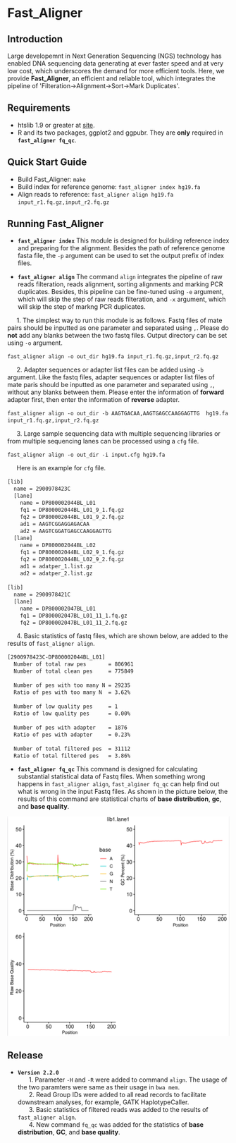 # Fast_Aligner

## Introduction
Large developemnt in Next Generation Sequencing (NGS) technology has enabled DNA sequencing data generating at ever faster speed and at very low cost, which underscores the demand for more efficient tools. Here, we provide **Fast_Aligner**, an efficient and reliable tool, which integrates the pipeline of 'Filteration->Alignment->Sort->Mark Duplicates'.

## Requirements
* htslib 1.9 or greater at [site](https://github.com/samtools/htslib).
* R and its two packages, ggplot2 and ggpubr. They are **only** required in **`fast_aligner fq_qc`**.

## Quick Start Guide
* Build Fast_Aligner: `make`
* Build index for reference genome: `fast_aligner index hg19.fa`
* Align reads to reference: `fast_aligner align hg19.fa input_r1.fq.gz,input_r2.fq.gz`

## Running Fast_Aligner
* **`fast_aligner index`**
This module is designed for building reference index and preparing for the alignment. Besides the path of reference genome fasta file, the `-p` argument can be used to set the output prefix of index files.

* **`fast_aligner align`**
The command `align` integrates the pipeline of raw reads filteration, reads alignment, sorting alignments and marking PCR duplicates. Besides, this pipeline can be fine-tuned using `-e` argument, which will skip the step of raw reads filteration, and `-x` argument, which will skip the step of markng PCR duplicates.

&ensp;&ensp;&ensp;1. The simplest way to run this module is as follows. Fastq files of mate pairs should be inputted as one parameter and separated using `,`. Please do **not** add any blanks between the two fastq files. Output directory can be set using `-o` argument.
```
fast_aligner align -o out_dir hg19.fa input_r1.fq.gz,input_r2.fq.gz
```

&ensp;&ensp;&ensp;2. Adapter sequences or adapter list files can be added using `-b` argument. Like the fastq files, adapter sequences or adapter list files of mate paris should be inputted as one parameter and separated using `,`, without any blanks between them. Please enter the information of **forward** adapter first, then enter the information of **reverse** adapter.
```
fast_aligner align -o out_dir -b AAGTGACAA,AAGTGAGCCAAGGAGTTG  hg19.fa input_r1.fq.gz,input_r2.fq.gz
```

&ensp;&ensp;&ensp;3. Large sample sequencing data with multiple sequencing libraries or from multiple sequencing lanes can be processed using a `cfg` file.
```
fast_aligner align -o out_dir -i input.cfg hg19.fa
```
&ensp;&ensp;&ensp;Here is an example for `cfg` file.
```
[lib]
  name = 2900978423C
  [lane]
    name = DP800002044BL_L01
    fq1 = DP800002044BL_L01_9_1.fq.gz
    fq2 = DP800002044BL_L01_9_2.fq.gz
    ad1 = AAGTCGGAGGAGACAA
    ad2 = AAGTCGGATGAGCCAAGGAGTTG
  [lane]
    name = DP800002044BL_L02
    fq1 = DP800002044BL_L02_9_1.fq.gz
    fq2 = DP800002044BL_L02_9_2.fq.gz
    ad1 = adatper_1.list.gz
    ad2 = adatper_2.list.gz
    
[lib]
  name = 2900978421C
  [lane]
    name = DP800002047BL_L01
    fq1 = DP800002047BL_L01_11_1.fq.gz
    fq2 = DP800002047BL_L01_11_2.fq.gz
```

&ensp;&ensp;&ensp;4. Basic statistics of fastq files, which are shown below, are added to the results of `fast_aligner align`.

```
[2900978423C-DP800002044BL_L01]
  Number of total raw pes       = 806961
  Number of total clean pes     = 775849
  
  Number of pes with too many N = 29235
  Ratio of pes with too many N  = 3.62%
  
  Number of low quality pes     = 1
  Ratio of low quality pes      = 0.00%
  
  Number of pes with adapter    = 1876
  Ratio of pes with adapter     = 0.23%
  
  Number of total filtered pes  = 31112
  Ratio of total filtered pes   = 3.86%
```

* **`fast_aligner fq_qc`**
This command is designed for calculating substantial statistical data of Fastq files. When something wrong happens in `fast_aligner align`, `fast_alginer fq_qc` can help find out what is wrong in the input Fastq files. As shown in the picture below, the results of this command are statistical charts of **base distribution**, **gc**, and **base quality**.

![avatar](fq_qc.example.png)

## Release
* **`Version 2.2.0`**  
&ensp;&ensp;&ensp; 1. Parameter `-H` and `-R` were added to command `align`. The usage of the two paramters were same as their usage in `bwa mem`.  
&ensp;&ensp;&ensp; 2. Read Group IDs were added to all read records to facilitate downstream analyses, for example, GATK HaplotypeCaller.  
&ensp;&ensp;&ensp; 3. Basic statistics of filtered reads was added to the results of `fast_aligner align`.  
&ensp;&ensp;&ensp; 4. New command `fq_qc` was added for the statistics of **base distribution**, **GC**, and **base quality**.  
